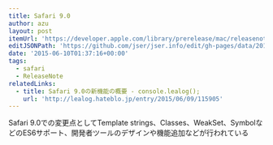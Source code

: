 ```yaml
---
title: Safari 9.0
author: azu
layout: post
itemUrl: 'https://developer.apple.com/library/prerelease/mac/releasenotes/General/WhatsNewInSafari/Articles/Safari_9.html'
editJSONPath: 'https://github.com/jser/jser.info/edit/gh-pages/data/2015/06/index.json'
date: '2015-06-10T01:37:16+00:00'
tags:
  - safari
  - ReleaseNote
relatedLinks:
  - title: Safari 9.0の新機能の概要 - console.lealog();
    url: 'http://lealog.hateblo.jp/entry/2015/06/09/115905'
---
```

Safari 9.0での変更点としてTemplate strings、Classes、WeakSet、SymbolなどのES6サポート、開発者ツールのデザインや機能追加などが行われている
